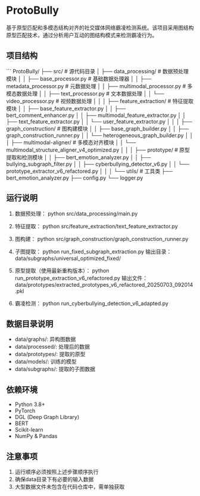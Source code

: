 # ProtoBully

基于原型匹配和多模态结构对齐的社交媒体网络霸凌检测系统。该项目采用图结构原型匹配技术，通过分析用户互动的图结构模式来检测霸凌行为。

## 项目结构

\`\`\`
ProtoBully/
├── src/                           # 源代码目录
│   ├── data_processing/          # 数据预处理模块
│   │   ├── base_processor.py     # 基础数据处理器
│   │   ├── metadata_processor.py # 元数据处理
│   │   ├── multimodal_processor.py # 多模态数据处理
│   │   ├── text_processor.py     # 文本数据处理
│   │   └── video_processor.py    # 视频数据处理
│   │
│   ├── feature_extraction/       # 特征提取模块
│   │   ├── base_feature_extractor.py
│   │   ├── bert_comment_enhancer.py
│   │   ├── multimodal_feature_extractor.py
│   │   ├── text_feature_extractor.py
│   │   └── user_feature_extractor.py
│   │
│   ├── graph_construction/       # 图构建模块
│   │   ├── base_graph_builder.py
│   │   ├── graph_construction_runner.py
│   │   └── heterogeneous_graph_builder.py
│   │
│   ├── multimodal-aligner/      # 多模态对齐模块
│   │   └── multimodal_structure_aligner_v4_optimized.py
│   │
│   ├── prototype/               # 原型提取和检测模块
│   │   ├── bert_emotion_analyzer.py
│   │   ├── bullying_subgraph_filter.py
│   │   ├── cyberbullying_detector_v6.py
│   │   └── prototype_extractor_v6_refactored.py
│   │
│   └── utils/                   # 工具类
       ├── bert_emotion_analyzer.py
       ├── config.py
       └── logger.py

## 运行说明

1. 数据预处理：
python src/data_processing/main.py

2. 特征提取：
python src/feature_extraction/text_feature_extractor.py

3. 图构建：
python src/graph_construction/graph_construction_runner.py

4. 子图提取：
python run_fixed_subgraph_extraction.py
输出目录：data/subgraphs/universal_optimized_fixed/

5. 原型提取（使用最新重构版本）：
python run_prototype_extraction_v6_refactored.py
输出文件：data/prototypes/extracted_prototypes_v6_refactored_20250703_092014.pkl

6. 霸凌检测：
python run_cyberbullying_detection_v6_adapted.py

## 数据目录说明

- data/graphs/: 异构图数据
- data/processed/: 处理后的数据
- data/prototypes/: 提取的原型
- data/models/: 训练的模型
- data/subgraphs/: 提取的子图数据

## 依赖环境

- Python 3.8+
- PyTorch
- DGL (Deep Graph Library)
- BERT
- Scikit-learn
- NumPy & Pandas

## 注意事项

1. 运行顺序必须按照上述步骤顺序执行
2. 确保data目录下有必要的输入数据
3. 大型数据文件未包含在代码仓库中，需单独获取

